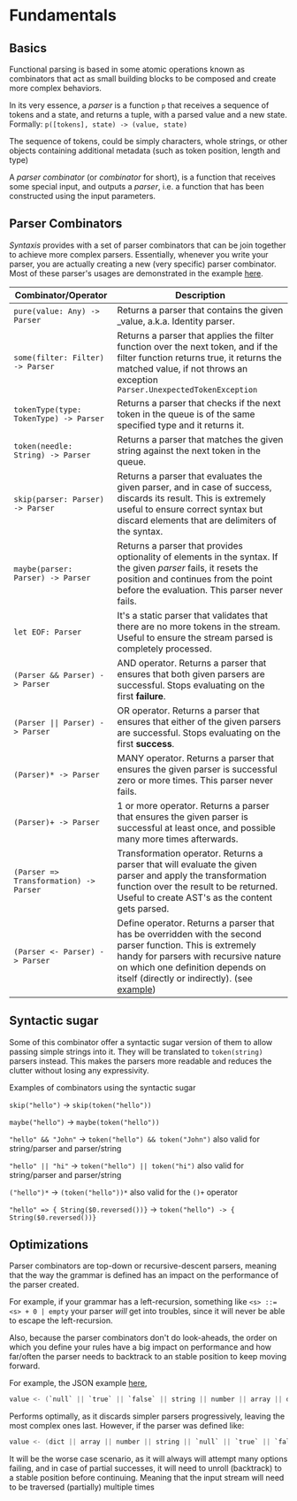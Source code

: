 # Fundamentals

## Basics

Functional parsing is based in some atomic operations known as combinators that act as small building blocks to be composed and create more complex behaviors.

In its very essence, a _parser_ is a function `p` that receives a sequence of tokens and a state, and returns a tuple, with a parsed value and a new state. Formally: `p([tokens], state) -> (value, state)`

The sequence of tokens, could be simply characters, whole strings, or other objects containing additional metadata (such as token position, length and type)

A _parser combinator_ (or _combinator_ for short), is a function that receives some special input, and outputs a _parser_, i.e. a function that has been constructed using the input parameters.

## Parser Combinators 

_Syntaxis_ provides with a set of parser combinators that can be join together to achieve more complex parsers. Essentially, whenever you write your parser, you are actually creating a new (very specific) parser combinator. Most of these parser's usages are demonstrated in the example [here](./first-parser.md).

| Combinator/Operator                    | Description                                                  |
| -------------------------------------- | ------------------------------------------------------------ |
| `pure(value: Any) -> Parser`           | Returns a parser that contains the given _value, a.k.a. Identity parser. |
| `some(filter: Filter) -> Parser`       | Returns a parser that applies the filter function over the next token, and if the filter function returns true, it returns the matched value, if not throws an exception `Parser.UnexpectedTokenException` |
| `tokenType(type: TokenType) -> Parser` | Returns a parser that checks if the next token in the queue is of the same specified type and it returns it. |
| `token(needle: String) -> Parser`      | Returns a parser that matches the given string against the next token in the queue. |
| `skip(parser: Parser) -> Parser`       | Returns a parser that evaluates the given parser, and in case of success, discards its result. This is extremely useful to ensure correct syntax but discard elements that are delimiters of the syntax. |
| `maybe(parser: Parser) -> Parser`      | Returns a parser that provides optionality of elements in the syntax. If the given _parser_ fails, it resets the position and continues from the point before the evaluation. This parser never fails. |
| `let EOF: Parser`                      | It's a static parser that validates that there are no more tokens in the stream. Useful to ensure the stream parsed is completely processed. |
| `(Parser && Parser) -> Parser`         | AND operator. Returns a parser that ensures that both given parsers are successful. Stops evaluating on the first **failure**. |
| `(Parser \|\| Parser) -> Parser`       | OR operator. Returns a parser that ensures that either of the given parsers are successful. Stops evaluating on the first **success**. |
| `(Parser)* -> Parser`                  | MANY operator. Returns a parser that ensures the given parser is successful zero or more times. This parser never fails. |
| `(Parser)+ -> Parser`                  | 1 or more operator. Returns a parser that ensures the given parser is successful at least once, and possible many more times afterwards. |
| `(Parser => Transformation) -> Parser` | Transformation operator. Returns a parser that will evaluate the given parser and apply the transformation function over the result to be returned. Useful to create AST's as the content gets parsed. |
| `(Parser <- Parser) -> Parser`         | Define operator. Returns a parser that has be overridden with the second parser function.  This is extremely handy for parsers with recursive nature on which one definition depends on itself (directly or indirectly). (see [example](./first-parser.md#parser-definition)) |

## Syntactic sugar

Some of this combinator offer a syntactic sugar version of them to allow passing simple strings into it. They will be translated to `token(string)` parsers instead. This makes the parsers more readable and reduces the clutter without losing any expressivity.

Examples of combinators using the syntactic sugar

`skip("hello")` -> `skip(token("hello"))`

`maybe("hello")` -> `maybe(token("hello"))`

`"hello" && "John"` -> `token("hello") && token("John")` also valid for string/parser and parser/string

`"hello" || "hi"` -> `token("hello") || token("hi")` also valid for string/parser and parser/string

`("hello")*` -> `(token("hello"))*` also valid for the `()+` operator

`"hello" => { String($0.reversed())}` -> `token("hello") -> { String($0.reversed())}`

## Optimizations

Parser combinators are top-down or recursive-descent parsers, meaning that the way the grammar is defined has an impact on the performance of the parser created.

For example, if your grammar has a left-recursion, something like `<s> ::= <s> + 0 | empty` your parser _will_ get into troubles, since it will never be able to escape the left-recursion.

Also, because the parser combinators don't do look-aheads, the order on which you define your rules have a big impact on performance and how far/often the parser needs to backtrack to an stable position to keep moving forward.

For example, the JSON example [here](./first-parser.md),

```swift
value <- (`null` || `true` || `false` || string || number || array || dict)
```

Performs optimally, as it discards simpler parsers progressively, leaving the most complex ones last. However, if the parser was defined like:

```swift
value <- (dict || array || number || string || `null` || `true` || `false`)
```

It will be the worse case scenario, as it will always will attempt many options failing, and in case of partial successes, it will need to unroll (backtrack) to a stable position before continuing. Meaning that the input stream will need to be traversed (partially) multiple times 